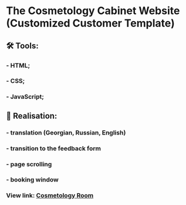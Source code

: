 # The Cosmetology Cabinet Website (Customized Customer Template)

## :hammer_and_wrench: Tools:
  ### - HTML; 
  ### - CSS;
  ### - JavaScript;

## :wrench: Realisation:
  ### - translation  (Georgian, Russian, English) 
  ### - transition to the feedback form 
  ### - page scrolling 
  ### - booking window 


### View link: [Cosmetology Room](https://margaritashch.github.io/CosRoom/#ge)



